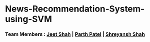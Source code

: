 # News-Recommendation-System-using-SVM

### Team Members : [Jeet Shah](https://github.com/jds311) | [Parth Patel](https://github.com/parth-27) | [Shreyansh Shah](https://github.com/shreyanshshah27)

